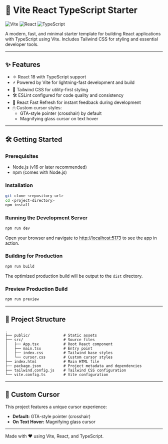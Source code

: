 # 🚀 Vite React TypeScript Starter

![Vite](https://img.shields.io/badge/Vite-5.4.0-blue)
![React](https://img.shields.io/badge/React-18.3.1-blue)
![TypeScript](https://img.shields.io/badge/TypeScript-5.5.3-blue)

A modern, fast, and minimal starter template for building React applications with TypeScript using Vite. Includes Tailwind CSS for styling and essential developer tools.

---

## ✨ Features

- ⚛️ React 18 with TypeScript support
- ⚡️ Powered by Vite for lightning-fast development and build
- 🎨 Tailwind CSS for utility-first styling
- 🛠 ESLint configured for code quality and consistency
- 🔄 React Fast Refresh for instant feedback during development
- 🖱 Custom cursor styles:
  - GTA-style pointer (crosshair) by default
  - Magnifying glass cursor on text hover

---

## 🛠 Getting Started

### Prerequisites

- Node.js (v16 or later recommended)
- npm (comes with Node.js)

### Installation

```bash
git clone <repository-url>
cd <project-directory>
npm install
```

### Running the Development Server

```bash
npm run dev
```

Open your browser and navigate to [http://localhost:5173](http://localhost:5173) to see the app in action.

### Building for Production

```bash
npm run build
```

The optimized production build will be output to the `dist` directory.

### Preview Production Build

```bash
npm run preview
```

---

## 📁 Project Structure

```
.
├── public/               # Static assets
├── src/                  # Source files
│   ├── App.tsx           # Root React component
│   ├── main.tsx          # Entry point
│   ├── index.css         # Tailwind base styles
│   └── cursor.css        # Custom cursor styles
├── index.html            # Main HTML file
├── package.json          # Project metadata and dependencies
├── tailwind.config.js    # Tailwind CSS configuration
└── vite.config.ts        # Vite configuration
```

---

## 🎨 Custom Cursor

This project features a unique cursor experience:

- **Default:** GTA-style pointer (crosshair)
- **On Text Hover:** Magnifying glass cursor

---



Made with ❤️ using Vite, React, and TypeScript.
